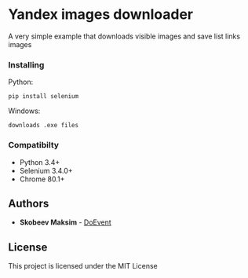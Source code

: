 # Yandex images downloader

A very simple example that downloads visible images and save list links images


### Installing

 Python: 
```
pip install selenium
```
Windows:
```
downloads .exe files
```

### Compatibilty
* Python 3.4+
* Selenium 3.4.0+
* Chrome 80.1+

## Authors

* **Skobeev Maksim** - [DoEvent](https://github.com/doevent/)


## License

This project is licensed under the MIT License



